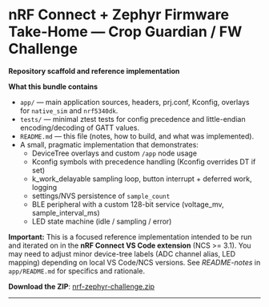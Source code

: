 
# nRF Connect + Zephyr Firmware Take-Home — Crop Guardian / FW Challenge
**Repository scaffold and reference implementation**

**What this bundle contains**
- `app/` — main application sources, headers, prj.conf, Kconfig, overlays for `native_sim` and `nrf5340dk`.
- `tests/` — minimal ztest tests for config precedence and little-endian encoding/decoding of GATT values.
- `README.md` — this file (notes, how to build, and what was implemented).
- A small, pragmatic implementation that demonstrates:
  - DeviceTree overlays and custom `/app` node usage
  - Kconfig symbols with precedence handling (Kconfig overrides DT if set)
  - k_work_delayable sampling loop, button interrupt + deferred work, logging
  - settings/NVS persistence of `sample_count`
  - BLE peripheral with a custom 128-bit service (voltage_mv, sample_interval_ms)
  - LED state machine (idle / sampling / error)

**Important:** This is a focused reference implementation intended to be run and iterated on in the **nRF Connect VS Code extension** (NCS >= 3.1). You may need to adjust minor device-tree labels (ADC channel alias, LED mapping) depending on local VS Code/NCS versions. See *README-notes* in `app/README.md` for specifics and rationale.

**Download the ZIP**: [nrf-zephyr-challenge.zip](sandbox:/mnt/data/nrf-zephyr-challenge.zip)

---
